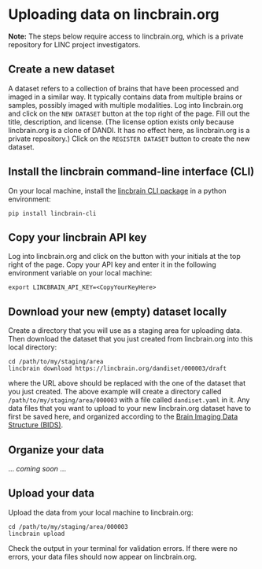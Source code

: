 # Uploading data on lincbrain.org
**Note:** The steps below require access to lincbrain.org, which is a private repository for LINC project investigators.

## Create a new dataset
A dataset refers to a collection of brains that have been processed and imaged in a similar way. It typically contains data from multiple brains or samples, possibly imaged with multiple modalities. Log into lincbrain.org and click on the `NEW DATASET` button at the top right of the page. Fill out the title, description, and license. (The license option exists only because lincbrain.org is a clone of DANDI. It has no effect here, as lincbrain.org is a private repository.) Click on the `REGISTER DATASET` button to create the new dataset.

## Install the lincbrain command-line interface (CLI)
On your local machine, install the [lincbrain CLI package](https://pypi.org/project/lincbrain-cli/) in a python environment:

`pip install lincbrain-cli`

## Copy your lincbrain API key
Log into lincbrain.org and click on the button with your initials at the top right of the page. Copy your API key and enter it in the following environment variable on your local machine:

`export LINCBRAIN_API_KEY=<CopyYourKeyHere>`

## Download your new (empty) dataset locally
Create a directory that you will use as a staging area for uploading data. Then download the dataset that you just created from lincbrain.org into this local directory:

```
cd /path/to/my/staging/area
lincbrain download https://lincbrain.org/dandiset/000003/draft
```

where the URL above should be replaced with the one of the dataset that you just created. The above example will create a directory called `/path/to/my/staging/area/000003` with a file called `dandiset.yaml` in it. Any data files that you want to upload to your new lincbrain.org dataset have to first be saved here, and organized according to the [Brain Imaging Data Structure (BIDS)](https://bids-specification.readthedocs.io/).

## Organize your data
... *coming soon* ...

## Upload your data
Upload the data from your local machine to lincbrain.org:

```
cd /path/to/my/staging/area/000003
lincbrain upload
```

Check the output in your terminal for validation errors. If there were no errors, your data files should now appear on lincbrain.org.
